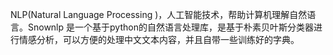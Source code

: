 NLP(Natural Language Processing )，人工智能技术，帮助计算机理解自然语言。Snownlp 是一个基于python的自然语言处理库，是基于朴素贝叶斯分类器进行情感分析，可以方便的处理中文文本内容，并且自带一些训练好的字典。
